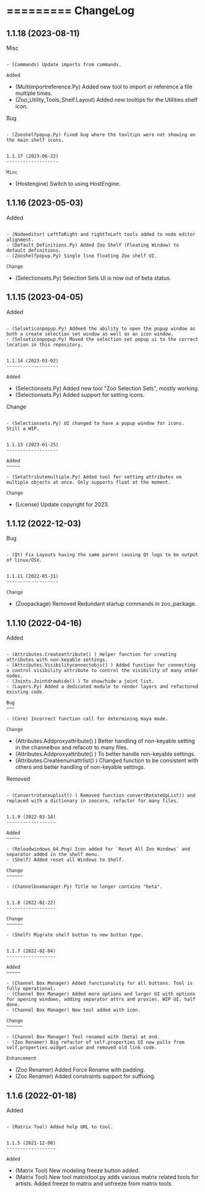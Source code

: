 =========
ChangeLog
=========


1.1.18 (2023-08-11)
-------------------

Misc
~~~~

- (Commands) Update imports from commands.

Added
~~~~~

- (Multiimportreference.Py) Added new tool to import or reference a file multiple times.
- (Zoo_Utility_Tools_Shelf.Layout) Added new tooltips for the Utilities shelf icon.

Bug
~~~

- (Zooshelfpopup.Py) Fixed bug where the tooltips were not showing on the main shelf icons.


1.1.17 (2023-06-22)
-------------------

Misc
~~~~

- (Hostengine) Switch to using HostEngine.


1.1.16 (2023-05-03)
-------------------

Added
~~~~~

- (Nodeeditor) LeftToRight and rightToLeft tools added to node editor alignment.
- (Default_Definitions.Py) Added Zoo Shelf (Floating Window) to default definitions.
- (Zooshelfpopup.Py) Single line floating Zoo shelf UI.

Change
~~~~~~

- (Selectionsets.Py) Selection Sets UI is now out of beta status.


1.1.15 (2023-04-05)
-------------------

Added
~~~~~

- (Selseticonpopup.Py) Addeed the ability to open the popup window as both a create selection set window as well as an icon window.
- (Selseticonpopup.Py) Moved the selection set popup ui to the correct location in this repository.


1.1.14 (2023-03-02)
-------------------

Added
~~~~~

- (Selectionsets.Py) Added new tool "Zoo Selection Sets", mostly working.
- (Selectionsets.Py) Added support for setting icons.

Change
~~~~~~

- (Selectionsets.Py) UI changed to have a popup window for icons. Still a WIP.


1.1.13 (2023-01-25)
-------------------

Added
~~~~~

- (Setattributemultiple.Py) Added tool for setting attributes on multiple objects at once. Only supports float at the moment.

Change
~~~~~~

- (License) Update copyright for 2023.


1.1.12 (2022-12-03)
-------------------

Bug
~~~

- (Qt) Fix Layouts having the same parent causing Qt logs to be output of linux/OSX.


1.1.11 (2022-05-31)
-------------------

Change
~~~~~~

- (Zoopackage) Removed Redundant startup commands in zoo_package.


1.1.10 (2022-04-16)
-------------------

Added
~~~~~

- (Attributes.Createattribute() ) Helper function for creating attributes with non-keyable settings.
- (Attributes.Visibilityconnectobjs() ) Added function for connecting a control visibility attribute to control the visibility of many other nodes.
- (Joints.Jointdrawhide() ) To show/hide a joint list.
- (Layers.Py) Added a dedicated module to render layers and refactored existing code.

Bug
~~~

- (Core) Incorrect function call for determining maya mode.

Change
~~~~~~

- (Attributes.Addproxyattribute() ) Better handling of non-keyable setting in the channelbox and refacotr to many files.
- (Attributes.Addproxyattribute() ) To better handle non-keyable settings.
- (Attributes.Createenumattrlist() ) Changed function to be consistent with others and better handling of non-keyable settings.

Removed
~~~~~~~

- (Convertrotateuplist() ) Removed function convertRotateUpList() and replaced with a dictionary in zoocore, refactor for many files.


1.1.9 (2022-03-14)
------------------

Added
~~~~~

- (Reloadwindows_64.Png) Icon added for `Reset All Zoo Windows` and separator added in the shelf menu.
- (Shelf) Added reset all Windows to Shelf.

Change
~~~~~~

- (Channelboxmanager.Py) Title no longer contains "beta".


1.1.8 (2022-02-22)
------------------

Change
~~~~~~

- (Shelf) Migrate shelf button to new button type.


1.1.7 (2022-02-04)
------------------

Added
~~~~~

- (Channel Box Manager) Added functionality for all buttons. Tool is fully operational.
- (Channel Box Manager) Added more options and larger UI with options for opening windows, adding separator attrs and proxies. WIP UI, half done.
- (Channel Box Manager) New tool added with icon.

Change
~~~~~~

- (Channel Box Manager) Tool renamed with (beta) at end.
- (Zoo Renamer) Big refactor of self.properties UI now pulls from self.properties.widget.value and removed old link code.

Enhancement
~~~~~~~~~~~

- (Zoo Renamer) Added Force Rename with padding.
- (Zoo Renamer) Added constraints support for suffixing.


1.1.6 (2022-01-18)
------------------

Added
~~~~~

- (Matrix Tool) Added help URL to tool.


1.1.5 (2021-12-08)
------------------

Added
~~~~~

- (Matrix Tool) New modeling freeze button added.
- (Matrix Tool) New tool matrixtool.py adds various matrix related tools for artists. Added freeze to matrix and unfreeze from matrix tools.
